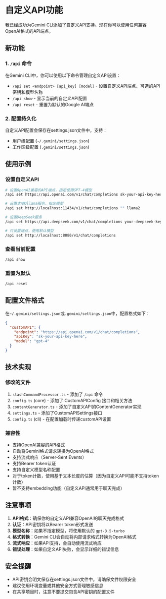 # 自定义API功能

我已经成功为Gemini CLI添加了自定义API支持。现在你可以使用任何兼容OpenAI格式的API端点。

## 新功能

### 1. `/api` 命令
在Gemini CLI中，你可以使用以下命令管理自定义API设置：

- `/api set <endpoint> [api_key] [model]` - 设置自定义API端点、可选的API密钥和模型名称
- `/api show` - 显示当前的自定义API配置
- `/api reset` - 重置为默认的Google AI端点

### 2. 配置持久化
自定义API配置会保存在settings.json文件中，支持：
- 用户级配置 (`~/.gemini/settings.json`)
- 工作区级配置 (`.gemini/settings.json`)

## 使用示例

### 设置自定义API
```bash
# 设置OpenAI兼容的API端点，指定使用GPT-4模型
/api set https://api.openai.com/v1/chat/completions sk-your-api-key-here gpt-4

# 设置本地Ollama服务，指定模型
/api set http://localhost:11434/v1/chat/completions "" llama2

# 设置DeepSeek服务
/api set https://api.deepseek.com/v1/chat/completions your-deepseek-key deepseek-chat

# 只设置端点，使用默认模型
/api set http://localhost:8080/v1/chat/completions
```

### 查看当前配置
```bash
/api show
```

### 重置为默认
```bash
/api reset
```

## 配置文件格式

在`~/.gemini/settings.json`或`.gemini/settings.json`中，配置格式如下：

```json
{
  "customAPI": {
    "endpoint": "https://api.openai.com/v1/chat/completions",
    "apiKey": "sk-your-api-key-here",
    "model": "gpt-4"
  }
}
```

## 技术实现

### 修改的文件
1. `slashCommandProcessor.ts` - 添加了 `/api` 命令
2. `config.ts` (core) - 添加了 CustomAPIConfig 接口和相关方法
3. `contentGenerator.ts` - 添加了自定义API的ContentGenerator实现
4. `settings.ts` - 添加了CustomAPISettings接口
5. `config.ts` (cli) - 在配置加载时传递customAPI设置

### 兼容性
- 支持OpenAI兼容的API格式
- 自动将Gemini格式请求转换为OpenAI格式
- 支持流式响应（Server-Sent Events）
- 支持Bearer token认证
- 支持自定义模型名称配置
- 对于token计数，使用基于文本长度的估算（因为自定义API可能不支持token计数）
- 暂不支持embedding功能（自定义API通常用于聊天完成）

## 注意事项

1. **API格式**：确保你的自定义API兼容OpenAI的聊天完成格式
2. **认证**：API密钥将以Bearer token形式发送
3. **模型名称**：如果不指定模型，将使用默认的 `gpt-3.5-turbo`
4. **格式转换**：Gemini CLI会自动将内部请求格式转换为OpenAI格式
5. **流式响应**：如果API支持，会自动使用流式响应
6. **错误处理**：如果自定义API失败，会显示详细的错误信息

## 安全提醒

- API密钥会明文保存在settings.json文件中，请确保文件权限安全
- 建议使用环境变量或其他安全方式管理敏感信息
- 在共享项目时，注意不要提交包含API密钥的配置文件

